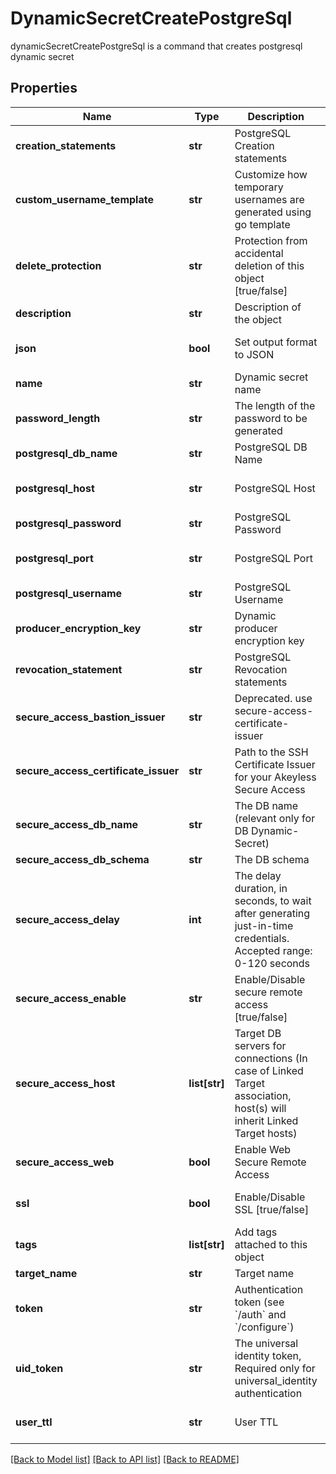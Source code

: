 # DynamicSecretCreatePostgreSql

dynamicSecretCreatePostgreSql is a command that creates postgresql dynamic secret
## Properties
Name | Type | Description | Notes
------------ | ------------- | ------------- | -------------
**creation_statements** | **str** | PostgreSQL Creation statements | [optional] 
**custom_username_template** | **str** | Customize how temporary usernames are generated using go template | [optional] 
**delete_protection** | **str** | Protection from accidental deletion of this object [true/false] | [optional] 
**description** | **str** | Description of the object | [optional] 
**json** | **bool** | Set output format to JSON | [optional] [default to False]
**name** | **str** | Dynamic secret name | 
**password_length** | **str** | The length of the password to be generated | [optional] 
**postgresql_db_name** | **str** | PostgreSQL DB Name | [optional] 
**postgresql_host** | **str** | PostgreSQL Host | [optional] [default to '127.0.0.1']
**postgresql_password** | **str** | PostgreSQL Password | [optional] 
**postgresql_port** | **str** | PostgreSQL Port | [optional] [default to '5432']
**postgresql_username** | **str** | PostgreSQL Username | [optional] 
**producer_encryption_key** | **str** | Dynamic producer encryption key | [optional] 
**revocation_statement** | **str** | PostgreSQL Revocation statements | [optional] 
**secure_access_bastion_issuer** | **str** | Deprecated. use secure-access-certificate-issuer | [optional] 
**secure_access_certificate_issuer** | **str** | Path to the SSH Certificate Issuer for your Akeyless Secure Access | [optional] 
**secure_access_db_name** | **str** | The DB name (relevant only for DB Dynamic-Secret) | [optional] 
**secure_access_db_schema** | **str** | The DB schema | [optional] 
**secure_access_delay** | **int** | The delay duration, in seconds, to wait after generating just-in-time credentials. Accepted range: 0-120 seconds | [optional] 
**secure_access_enable** | **str** | Enable/Disable secure remote access [true/false] | [optional] 
**secure_access_host** | **list[str]** | Target DB servers for connections (In case of Linked Target association, host(s) will inherit Linked Target hosts) | [optional] 
**secure_access_web** | **bool** | Enable Web Secure Remote Access | [optional] [default to False]
**ssl** | **bool** | Enable/Disable SSL [true/false] | [optional] [default to False]
**tags** | **list[str]** | Add tags attached to this object | [optional] 
**target_name** | **str** | Target name | [optional] 
**token** | **str** | Authentication token (see &#x60;/auth&#x60; and &#x60;/configure&#x60;) | [optional] 
**uid_token** | **str** | The universal identity token, Required only for universal_identity authentication | [optional] 
**user_ttl** | **str** | User TTL | [optional] [default to '60m']

[[Back to Model list]](../README.md#documentation-for-models) [[Back to API list]](../README.md#documentation-for-api-endpoints) [[Back to README]](../README.md)


